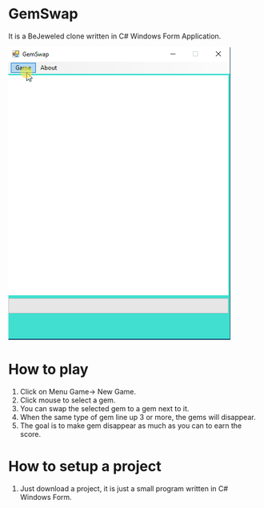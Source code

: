 # GemSwap
It is a BeJeweled clone written in C# Windows Form Application.

![Image Image](https://raw.githubusercontent.com/KDevZilla/Resource/main/GemSwap_Screen_01.gif)

# How to play 
1. Click on Menu Game-> New Game.
2. Click mouse to select a gem.
3. You can swap the selected gem to a gem next to it.
4. When the same type of gem line up 3 or more, the gems will disappear.
5. The goal is to make gem disappear as much as you can to earn the score.


# How to setup a project
1. Just download a project, it is just a small program written in C# Windows Form.
